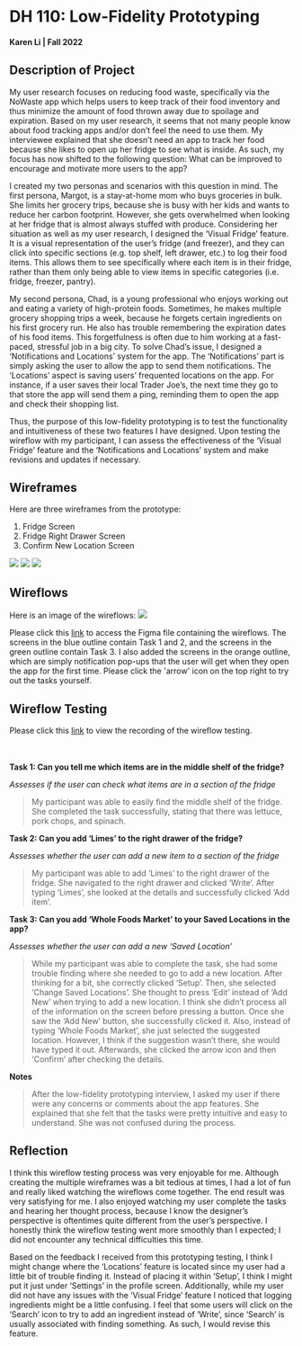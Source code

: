 # DH 110: Low-Fidelity Prototyping
#### Karen Li | Fall 2022

## Description of Project
My user research focuses on reducing food waste, specifically via the NoWaste app which helps users to keep track of their food inventory and thus minimize the amount of food thrown away due to spoilage and expiration. Based on my user research, it seems that not many people know about food tracking apps and/or don’t feel the need to use them. My interviewee explained that she doesn’t need an app to track her food because she likes to open up her fridge to see what is inside. As such, my focus has now shifted to the following question: What can be improved to encourage and motivate more users to the app? 

I created my two personas and scenarios with this question in mind. The first persona, Margot, is a stay-at-home mom who buys groceries in bulk. She limits her grocery trips, because she is busy with her kids and wants to reduce her carbon footprint. However, she gets overwhelmed when looking at her fridge that is almost always stuffed with produce. Considering her situation as well as my user research, I designed the ‘Visual Fridge’ feature. It is a visual representation of the user’s fridge (and freezer), and they can click into specific sections (e.g. top shelf, left drawer, etc.) to log their food items. This allows them to see specifically where each item is in their fridge, rather than them only being able to view items in specific categories (i.e. fridge, freezer, pantry). 

My second persona, Chad, is a young professional who enjoys working out and eating a variety of high-protein foods. Sometimes, he makes multiple grocery shopping trips a week, because he forgets certain ingredients on his first grocery run. He also has trouble remembering the expiration dates of his food items. This forgetfulness is often due to him working at a fast-paced, stressful job in a big city. To solve Chad’s issue, I designed a ‘Notifications and Locations’ system for the app. The ‘Notifications’ part is simply asking the user to allow the app to send them notifications. The ‘Locations’ aspect is saving users’ frequented locations on the app. For instance, if a user saves their local Trader Joe’s, the next time they go to that store the app will send them a ping, reminding them to open the app and check their shopping list. 

Thus, the purpose of this low-fidelity prototyping is to test the functionality and intuitiveness of these two features I have designed. Upon testing the wireflow with my participant, I can assess the effectiveness of the ‘Visual Fridge’ feature and the ‘Notifications and Locations’ system and make revisions and updates if necessary. 

## Wireframes
Here are three wireframes from the prototype:
1. Fridge Screen
2. Fridge Right Drawer Screen
3. Confirm New Location Screen

<img src="Fridge.png"> <img src="Fridge Right Drawer.png"> <img src="Confirm New Location.png">

## Wireflows

Here is an image of the wireflows:
<img src="Wireflows.png">

Please click this <a href="https://www.figma.com/file/dW4rmLWqa5iiaICyJrNZeS/DH-110-Assignment-5?node-id=25%3A464">link</a> to access the Figma file containing the wireflows. The screens in the blue outline contain Task 1 and 2, and the screens in the green outline contain Task 3. I also added the screens in the orange outline, which are simply notification pop-ups that the user will get when they open the app for the first time. Please click the 'arrow' icon on the top right to try out the tasks yourself.
  
## Wireflow Testing

Please click this <a href="https://drive.google.com/file/d/1IooZuceQqK-mRVcNZwnDxEwbqznFroUv/view?usp=sharing">link</a> to view the recording of the wireflow testing.<br/><br/><br/>
  

**Task 1:  Can you tell me which items are in the middle shelf of the fridge?**

*Assesses if the user can check what items are in a section of the fridge*
> My participant was able to easily find the middle shelf of the fridge. She completed the task successfully, stating that there was lettuce, pork chops, and spinach.

**Task 2: Can you add ‘Limes’ to the right drawer of the fridge?**

*Assesses whether the user can add a new item to a section of the fridge*
> My participant was able to add ‘Limes’ to the right drawer of the fridge. She navigated to the right drawer and clicked ‘Write’. After typing ‘Limes’, she looked at the details and successfully clicked ‘Add item’. 

**Task 3: Can you add ‘Whole Foods Market’ to your Saved Locations in the app?**

*Assesses whether the user can add a new ‘Saved Location’*
> While my participant was able to complete the task, she had some trouble finding where she needed to go to add a new location. After thinking for a bit, she correctly clicked ‘Setup’. Then, she selected ‘Change Saved Locations’. She thought to press ‘Edit’ instead of ‘Add New’ when trying to add a new location. I think she didn’t process all of the information on the screen before pressing a button. Once she saw the ‘Add New’ button, she successfully clicked it. Also, instead of typing ‘Whole Foods Market’, she just selected the suggested location. However, I think if the suggestion wasn’t there, she would have typed it out. Afterwards, she clicked the arrow icon and then ‘Confirm’ after checking the details.

**Notes**
> After the low-fidelity prototyping interview, I asked my user if there were any concerns or comments about the app features. She explained that she felt that the tasks were pretty intuitive and easy to understand. She was not confused during the process. 

## Reflection
I think this wireflow testing process was very enjoyable for me. Although creating the multiple wireframes was a bit tedious at times, I had a lot of fun and really liked watching the wireflows come together. The end result was very satisfying for me. I also enjoyed watching my user complete the tasks and hearing her thought process, because I know the designer’s perspective is oftentimes quite different from the user’s perspective. I honestly think the wireflow testing went more smoothly than I expected; I did not encounter any technical difficulties this time. 

Based on the feedback I received from this prototyping testing, I think I might change where the ‘Locations’ feature is located since my user had a little bit of trouble finding it. Instead of placing it within ‘Setup’, I think I might put it just under ‘Settings’ in the profile screen. Additionally, while my user did not have any issues with the ‘Visual Fridge’ feature I noticed that logging ingredients might be a little confusing. I feel that some users will click on the ‘Search’ icon to try to add an ingredient instead of ‘Write’, since ‘Search’ is usually associated with finding something. As such, I would revise this feature.



  


